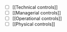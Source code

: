  - [ ] [[Technical controls]]
 - [ ] [[Managerial controls]]
 - [ ] [[Operational controls]]
 - [ ] [[Physical controls]]
